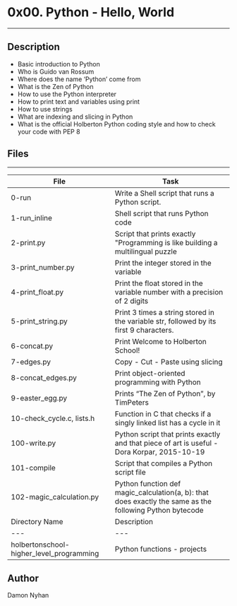 # 0x00. Python - Hello, World
---
## Description
* Basic introduction to Python
* Who is Guido van Rossum
* Where does the name ‘Python’ come from
* What is the Zen of Python
* How to use the Python interpreter
* How to print text and variables using print
* How to use strings
* What are indexing and slicing in Python
* What is the official Holberton Python coding style and how to check your code with PEP 8
## Files
---
File|Task
---|---
0-run | Write a Shell script that runs a Python script.
1-run_inline | Shell script that runs Python code
2-print.py | Script that prints exactly \"Programming is like building a multilingual puzzle
3-print_number.py | Print the integer stored in the variable
4-print_float.py | Print the float stored in the variable number with a precision of 2 digits
5-print_string.py | Print 3 times a string stored in the variable str, followed by its first 9 characters.
6-concat.py | Print Welcome to Holberton School!
7-edges.py | Copy - Cut - Paste using slicing
8-concat_edges.py | Print object-oriented programming with Python
9-easter_egg.py | Prints “The Zen of Python”, by TimPeters
10-check_cycle.c, lists.h | Function in C that checks if a singly linked list has a cycle in it
100-write.py | Python script that prints exactly and that piece of art is useful - Dora Korpar, 2015-10-19
101-compile | Script that compiles a Python script file
102-magic_calculation.py | Python function def magic_calculation(a, b): that does exactly the same as the following Python bytecode
Directory Name | Description
---|---
holbertonschool-higher_level_programming | Python functions - projects
## Author
Damon Nyhan
